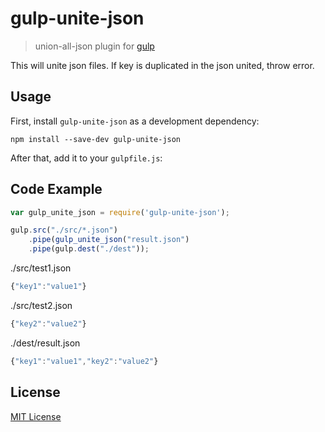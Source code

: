 # gulp-unite-json
> union-all-json plugin for [gulp](https://github.com/wearefractal/gulp)

This will unite json files.
If key is duplicated in the json united, throw error.

## Usage

First, install `gulp-unite-json` as a development dependency:

```shell
npm install --save-dev gulp-unite-json
```

After that, add it to your `gulpfile.js`:

## Code Example

```javascript
var gulp_unite_json = require('gulp-unite-json');

gulp.src("./src/*.json")
	.pipe(gulp_unite_json("result.json")
	.pipe(gulp.dest("./dest"));
```
./src/test1.json
```javascript
{"key1":"value1"}
```
./src/test2.json
```javascript
{"key2":"value2"}
```
./dest/result.json
```javascript
{"key1":"value1","key2":"value2"}
```

## License

[MIT License](http://en.wikipedia.org/wiki/MIT_License)
